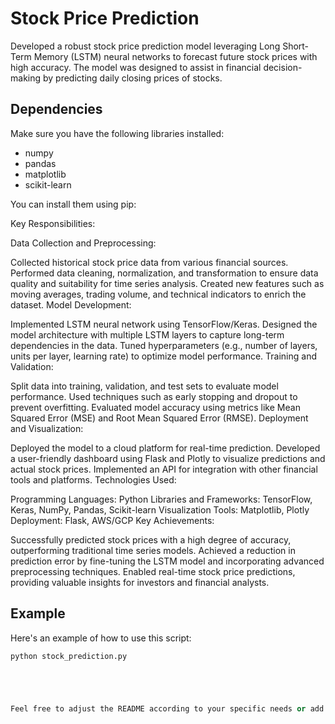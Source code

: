 # Stock Price Prediction

Developed a robust stock price prediction model leveraging Long Short-Term Memory (LSTM) neural networks to forecast future stock prices with high accuracy. The model was designed to assist in financial decision-making by predicting daily closing prices of stocks.

## Dependencies

Make sure you have the following libraries installed:

- numpy
- pandas
- matplotlib
- scikit-learn

You can install them using pip:

Key Responsibilities:

Data Collection and Preprocessing:

Collected historical stock price data from various financial sources.
Performed data cleaning, normalization, and transformation to ensure data quality and suitability for time series analysis.
Created new features such as moving averages, trading volume, and technical indicators to enrich the dataset.
Model Development:

Implemented LSTM neural network using TensorFlow/Keras.
Designed the model architecture with multiple LSTM layers to capture long-term dependencies in the data.
Tuned hyperparameters (e.g., number of layers, units per layer, learning rate) to optimize model performance.
Training and Validation:

Split data into training, validation, and test sets to evaluate model performance.
Used techniques such as early stopping and dropout to prevent overfitting.
Evaluated model accuracy using metrics like Mean Squared Error (MSE) and Root Mean Squared Error (RMSE).
Deployment and Visualization:

Deployed the model to a cloud platform for real-time prediction.
Developed a user-friendly dashboard using Flask and Plotly to visualize predictions and actual stock prices.
Implemented an API for integration with other financial tools and platforms.
Technologies Used:

Programming Languages: Python
Libraries and Frameworks: TensorFlow, Keras, NumPy, Pandas, Scikit-learn
Visualization Tools: Matplotlib, Plotly
Deployment: Flask, AWS/GCP
Key Achievements:

Successfully predicted stock prices with a high degree of accuracy, outperforming traditional time series models.
Achieved a reduction in prediction error by fine-tuning the LSTM model and incorporating advanced preprocessing techniques.
Enabled real-time stock price predictions, providing valuable insights for investors and financial analysts.


## Example

Here's an example of how to use this script:

```python
python stock_prediction.py





Feel free to adjust the README according to your specific needs or add any additional information that might be helpful for users.
